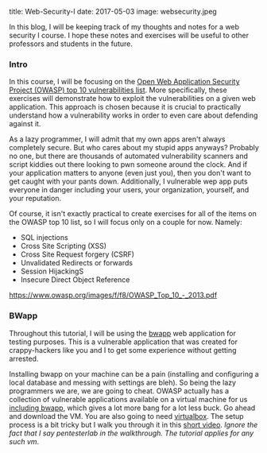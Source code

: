 title: Web-Security-I
date: 2017-05-03
image: websecurity.jpeg

In this blog, I will be keeping track of my thoughts and notes for a web security I course. I hope these notes and exercises will be useful to other professors and students in the future.

### Intro
In this course, I will be focusing on the [Open Web Application Security Project (OWASP) top 10 vulnerabilities list](https://www.owasp.org/index.php/OWASP_Top_Ten_Cheat_Sheet). More specifically, these exercises will demonstrate how to exploit the vulnerabilities on a given web application. This approach is chosen because it is crucial to practically understand how a vulnerability works in order to even care about defending against it.

As a lazy programmer, I will admit that my own apps aren't always completely secure. But who cares about my stupid apps anyways? Probably no one, but there are thousands of automated vulnerability scanners and script kiddies out there looking to pwn someone around the clock. And if your application matters to anyone (even just you), then you don't want to get caught with your pants down. Additionally, I vulnerable wep app puts everyone in danger including your users, your organization, yourself, and your reputation.

Of course, it isn't exactly practical to create exercises for all of the items on the OWASP top 10 list, so I will focus only on a couple for now. Namely:
* SQL injections
* Cross Site Scripting (XSS)
* Cross Site Request forgery (CSRF)
* Unvalidated Redirects or forwards
* Session HijackingS
* Insecure Direct Object Reference

https://www.owasp.org/images/f/f8/OWASP_Top_10_-_2013.pdf

### BWapp
Throughout this tutorial, I will be using the [bwapp](http://www.itsecgames.com/) web application for testing purposes. This is a vulnerable application that was created for crappy-hackers like you and I to get some experience without getting arrested.

Installing bwapp on your machine can be a pain (installing and configuring a local database and messing with settings are bleh). So being the lazy programmers we are, we are going to cheat. OWASP actually has a collection of vulnerable applications available on a virtual machine for us [including bwapp](https://www.owasp.org/index.php/OWASP_Broken_Web_Applications_Project), which gives a lot more bang for a lot less buck. Go ahead and download the VM. You are also going to need [virtualbox](https://www.virtualbox.org/wiki/Downloads). The setup process is a bit tricky but I walk you through it in this [short video](https://www.youtube.com/watch?v=Y9Q0u045KJg). *Ignore the fact that I say pentesterlab in the walkthrough. The tutorial applies for any such vm*.
